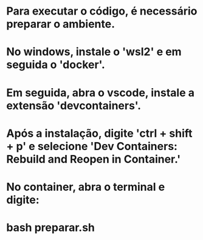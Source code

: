 # Para executar o código, é necessário preparar o ambiente.
# No windows, instale o 'wsl2' e em seguida o 'docker'.

# Em seguida, abra o vscode, instale a extensão 'devcontainers'.

# Após a instalação, digite 'ctrl + shift + p' e selecione 'Dev Containers: Rebuild and Reopen in Container.'

# No container, abra o terminal e digite:
# bash preparar.sh